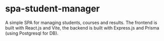 # spa-student-manager

A simple SPA for managing students, courses and results. The frontend is built with React.js and Vite, the backend is built with Express.js and Prisma (using Postgresql for DB).
